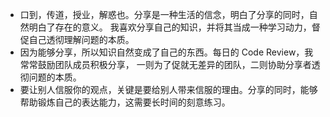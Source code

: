 * 口到，传道，授业，解惑也。分享是一种生活的信念，明白了分享的同时，自然明白了存在的意义。
我喜欢分享自己的知识，并将其当成一种学习动力，督促自己透彻理解问题的本质。
* 因为能够分享，所以知识自然变成了自己的东西。每日的 Code Review，我常常鼓励团队成员积极分享，
一则为了促就无差异的团队，二则协助分享者透彻问题的本质。
* 要让别人信服你的观点，关键是要给别人带来信服的理由。分享的同时，能够帮助锻炼自己的表达能力，这需要长时间的刻意练习。

